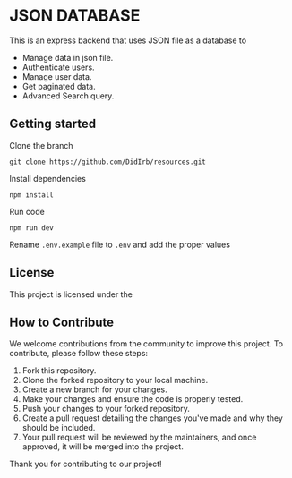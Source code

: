 # JSON DATABASE
This is an express backend that uses JSON file as a database to 
- Manage data in json file.
- Authenticate users.
- Manage user data.
- Get paginated data.
- Advanced Search query.

## Getting started

Clone the branch

```
git clone https://github.com/DidIrb/resources.git
```
Install dependencies
```
npm install
```
Run code

```
npm run dev
```
Rename `.env.example` file to `.env` and add the proper values



## License

This project is licensed under the 

## How to Contribute

We welcome contributions from the community to improve this project. To contribute, please follow these steps:

1. Fork this repository.
2. Clone the forked repository to your local machine.
3. Create a new branch for your changes.
4. Make your changes and ensure the code is properly tested.
5. Push your changes to your forked repository.
6. Create a pull request detailing the changes you've made and why they should be included.
7. Your pull request will be reviewed by the maintainers, and once approved, it will be merged into the project.

Thank you for contributing to our project!


